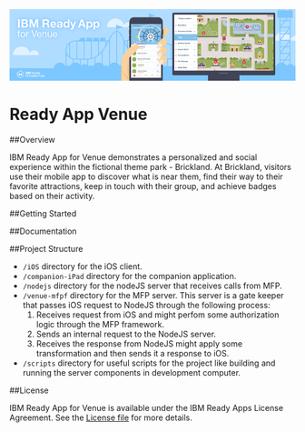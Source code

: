 ![](README_assets/banner.png)
# Ready App Venue

##Overview

IBM Ready App for Venue demonstrates a personalized and social experience within the fictional theme park - Brickland. At Brickland, visitors use their mobile app to discover what is near them, find their way to their favorite attractions, keep in touch with their group, and achieve badges based on their activity.

##Getting Started

##Documentation

##Project Structure

* `/iOS`        directory for the iOS client.
* `/companion-iPad` directory for the companion application.
* `/nodejs`     directory for the nodeJS server that receives calls from MFP.
* `/venue-mfpf` directory for the MFP server. This server is a gate keeper that passes iOS request to NodeJS through the following process:
  1. Receives request from iOS and might perfom some authorization logic through the MFP framework.
  2. Sends an internal request to the NodeJS server.
  3. Receives the response from NodeJS might apply some transformation and then sends it a response to iOS.
* `/scripts`    directory for useful scripts for the project like building and running the server components in development computer.

##License

IBM Ready App for Venue is available under the IBM Ready Apps License Agreement. See the [License file](https://github.com/IBM-MIL/IBM-Ready-App-for-Venue/blob/develop/LICENSE) for more details.
